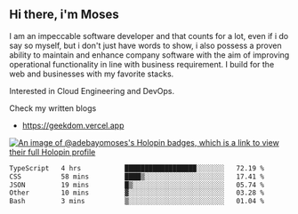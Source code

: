 ## Hi there, i'm Moses

I am an impeccable software developer and that counts for a lot, even if i do say so myself, but i don't just have words to show, i also possess a proven ability to maintain and enhance company software with the aim of improving operational functionality in line with business requirement. I build for the web and businesses with my favorite stacks.

Interested in Cloud Engineering and DevOps.

Check my written blogs
- https://geekdom.vercel.app

[![An image of @adebayomoses's Holopin badges, which is a link to view their full Holopin profile](https://holopin.me/adebayomoses)](https://holopin.io/@adebayomoses)

<!--START_SECTION:waka-->

```txt
TypeScript   4 hrs           ██████████████████░░░░░░░   72.19 %
CSS          58 mins         ████▒░░░░░░░░░░░░░░░░░░░░   17.41 %
JSON         19 mins         █▒░░░░░░░░░░░░░░░░░░░░░░░   05.74 %
Other        10 mins         ▓░░░░░░░░░░░░░░░░░░░░░░░░   03.28 %
Bash         3 mins          ▒░░░░░░░░░░░░░░░░░░░░░░░░   01.04 %
```

<!--END_SECTION:waka-->
